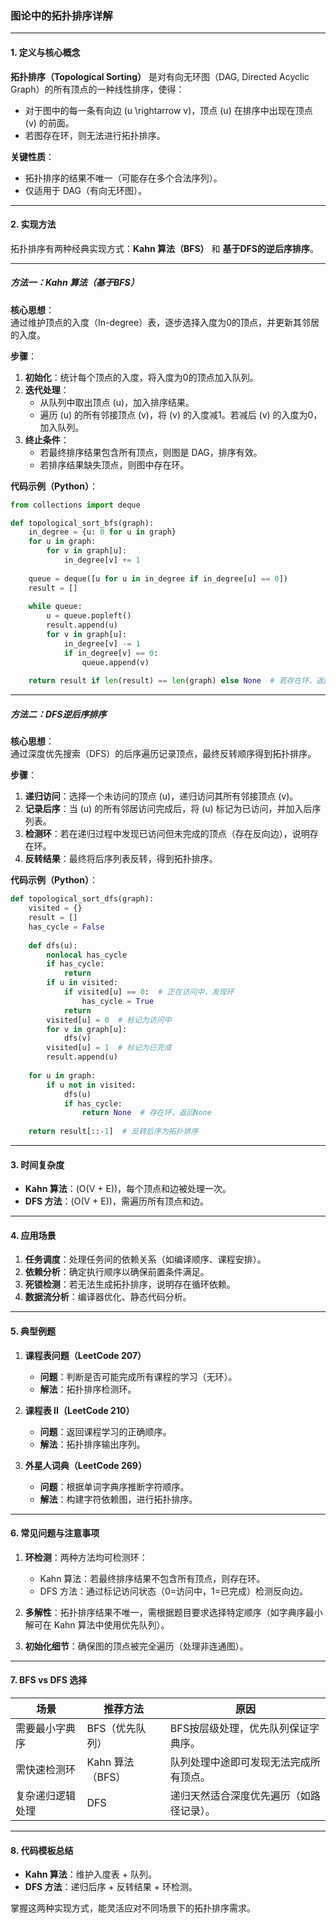 ### 图论中的拓扑排序详解

---

#### **1. 定义与核心概念**
**拓扑排序（Topological Sorting）** 是对有向无环图（DAG, Directed Acyclic Graph）的所有顶点的一种线性排序，使得：
- 对于图中的每一条有向边 \(u \rightarrow v\)，顶点 \(u\) 在排序中出现在顶点 \(v\) 的前面。
- 若图存在环，则无法进行拓扑排序。

**关键性质**：
- 拓扑排序的结果不唯一（可能存在多个合法序列）。
- 仅适用于 DAG（有向无环图）。

---

#### **2. 实现方法**
拓扑排序有两种经典实现方式：**Kahn 算法（BFS）** 和 **基于DFS的逆后序排序**。

---

##### **方法一：Kahn 算法（基于BFS）**
**核心思想**：  
通过维护顶点的入度（In-degree）表，逐步选择入度为0的顶点，并更新其邻居的入度。

**步骤**：
1. **初始化**：统计每个顶点的入度，将入度为0的顶点加入队列。
2. **迭代处理**：
   - 从队列中取出顶点 \(u\)，加入排序结果。
   - 遍历 \(u\) 的所有邻接顶点 \(v\)，将 \(v\) 的入度减1。若减后 \(v\) 的入度为0，加入队列。
3. **终止条件**：
   - 若最终排序结果包含所有顶点，则图是 DAG，排序有效。
   - 若排序结果缺失顶点，则图中存在环。

**代码示例（Python）**：
```python
from collections import deque

def topological_sort_bfs(graph):
    in_degree = {u: 0 for u in graph}
    for u in graph:
        for v in graph[u]:
            in_degree[v] += 1
    
    queue = deque([u for u in in_degree if in_degree[u] == 0])
    result = []
    
    while queue:
        u = queue.popleft()
        result.append(u)
        for v in graph[u]:
            in_degree[v] -= 1
            if in_degree[v] == 0:
                queue.append(v)
    
    return result if len(result) == len(graph) else None  # 若存在环，返回None
```

---

##### **方法二：DFS逆后序排序**
**核心思想**：  
通过深度优先搜索（DFS）的后序遍历记录顶点，最终反转顺序得到拓扑排序。

**步骤**：
1. **递归访问**：选择一个未访问的顶点 \(u\)，递归访问其所有邻接顶点 \(v\)。
2. **记录后序**：当 \(u\) 的所有邻居访问完成后，将 \(u\) 标记为已访问，并加入后序列表。
3. **检测环**：若在递归过程中发现已访问但未完成的顶点（存在反向边），说明存在环。
4. **反转结果**：最终将后序列表反转，得到拓扑排序。

**代码示例（Python）**：
```python
def topological_sort_dfs(graph):
    visited = {}
    result = []
    has_cycle = False
    
    def dfs(u):
        nonlocal has_cycle
        if has_cycle:
            return
        if u in visited:
            if visited[u] == 0:  # 正在访问中，发现环
                has_cycle = True
            return
        visited[u] = 0  # 标记为访问中
        for v in graph[u]:
            dfs(v)
        visited[u] = 1  # 标记为已完成
        result.append(u)
    
    for u in graph:
        if u not in visited:
            dfs(u)
            if has_cycle:
                return None  # 存在环，返回None
    
    return result[::-1]  # 反转后序为拓扑排序
```

---

#### **3. 时间复杂度**
- **Kahn 算法**：\(O(V + E)\)，每个顶点和边被处理一次。
- **DFS 方法**：\(O(V + E)\)，需遍历所有顶点和边。

---

#### **4. 应用场景**
1. **任务调度**：处理任务间的依赖关系（如编译顺序、课程安排）。
2. **依赖分析**：确定执行顺序以确保前置条件满足。
3. **死锁检测**：若无法生成拓扑排序，说明存在循环依赖。
4. **数据流分析**：编译器优化、静态代码分析。

---

#### **5. 典型例题**
1. **课程表问题（LeetCode 207）**  
   - **问题**：判断是否可能完成所有课程的学习（无环）。
   - **解法**：拓扑排序检测环。

2. **课程表 II（LeetCode 210）**  
   - **问题**：返回课程学习的正确顺序。
   - **解法**：拓扑排序输出序列。

3. **外星人词典（LeetCode 269）**  
   - **问题**：根据单词字典序推断字符顺序。
   - **解法**：构建字符依赖图，进行拓扑排序。

---

#### **6. 常见问题与注意事项**
1. **环检测**：两种方法均可检测环：
   - Kahn 算法：若最终排序结果不包含所有顶点，则存在环。
   - DFS 方法：通过标记访问状态（0=访问中，1=已完成）检测反向边。

2. **多解性**：拓扑排序结果不唯一，需根据题目要求选择特定顺序（如字典序最小解可在 Kahn 算法中使用优先队列）。

3. **初始化细节**：确保图的顶点被完全遍历（处理非连通图）。

---

#### **7. BFS vs DFS 选择**
| **场景**         | **推荐方法**     | **原因**                                 |
| ---------------- | ---------------- | ---------------------------------------- |
| 需要最小字典序   | BFS（优先队列）  | BFS按层级处理，优先队列保证字典序。      |
| 需快速检测环     | Kahn 算法（BFS） | 队列处理中途即可发现无法完成所有顶点。   |
| 复杂递归逻辑处理 | DFS              | 递归天然适合深度优先遍历（如路径记录）。 |

---

#### **8. 代码模板总结**
- **Kahn 算法**：维护入度表 + 队列。
- **DFS 方法**：递归后序 + 反转结果 + 环检测。

掌握这两种实现方式，能灵活应对不同场景下的拓扑排序需求。